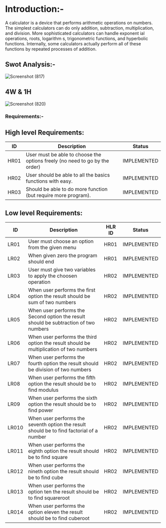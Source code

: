 # Introduction:-

A calculator is a device that performs arithmetic operations on numbers.
The simplest calculators can do only addition, subtraction, multiplication, and division. 
More sophisticated calculators can handle exponent ial operations, roots, logarithm s, trigonometric functions, and hyperbolic functions.
Internally, some calculators actually perform all of these functions by repeated processes of addition.

## Swot Analysis:-

![Screenshot (817)](https://user-images.githubusercontent.com/99074356/156684108-f45faa52-c778-4619-9a56-90d693d4a2f0.png)

## 4W & 1H

![Screenshot (820)](https://user-images.githubusercontent.com/99074356/156684132-e0eb30d8-855e-4810-92b9-d94d4a82d192.png)

### Requirements:-


## High level Requirements:
| ID | Description | Status |
| --- | --- |  --- |
| HR01 |User must be able to choose the options freely (no need to go by the order) | IMPLEMENTED  |
| HR02 |User should be able to all the basics functions with easy. | IMPLEMENTED  |
| HR03 |Should be able to do more function (but require more program). | IMPLEMENTED  |



## Low level Requirements:
| ID | Description | HLR ID | Status |
| --- | --- | --- | --- |
| LR01 | User must choose an option from the given menu | HR01 | IMPLEMENTED  |
| LR02 | When given zero the program should end | HR01 |  IMPLEMENTED |
| LR03 | User must give two variables to apply the choosen operation | HR02 |  IMPLEMENTED |
| LR04 | When user performs the first option the result should be sum of two numbers | HR02 | IMPLEMENTED  |
| LR05 | When user performs the Second option the result should be subtraction of two numbers | HR02 | IMPLEMENTED  |
| LR06 | When user performs the third option the result should be multiplication of two numbers | HR02 | IMPLEMENTED  |
| LR07 | When user performs the fourth option the result should be division of two numbers | HR02 | IMPLEMENTED  |
| LR08 | When user performs the fifth option the result should be to find modulus | HR02 | IMPLEMENTED  |
| LR09 | When user performs the sixth option the result should be to find  power | HR02 | IMPLEMENTED  |
| LR010 | When user performs the seventh option the result should be to find factorial of a number | HR02 | IMPLEMENTED  |
| LR011 | When user performs the eighth option the result should be to find square | HR02 | IMPLEMENTED  |
| LR012 | When user performs the nineth option the result should be to find cube | HR02 | IMPLEMENTED  |
| LR013 | When user performs the option ten the result should be to find squareroot | HR02 | IMPLEMENTED  |
| LR014 | When user performs the option eleven the result should be to find cuberoot | HR02 | IMPLEMENTED  |

 

